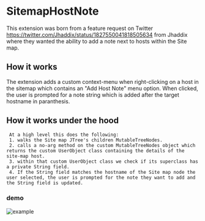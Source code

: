 # SitemapHostNote


This extension was born from a feature request on Twitter https://twitter.com/Jhaddix/status/1827550041818505634 from Jhaddix where they wanted the ability to add a note next to hosts within the Site map. 

## How it works

The extension adds a custom context-menu when right-clicking on a host in the sitemap which contains an "Add Host Note" menu option. When clicked, the user is prompted for a note string which is added after the target hostname in paranthesis.

## How it works under the hood

     At a high level this does the following:
     1. walks the Site map JTree's children MutableTreeNodes.
     2. calls a no-arg method on the custom MutableTreeNodes object which returns the custom UserObject class containing the details of the site-map host.
     3. within that custom UserObject class we check if its superclass has a private String field.
     4. If the String field matches the hostname of the Site map node the user selected, the user is prompted for the note they want to add and the String field is updated.

### demo

![example](https://github.com/user-attachments/assets/e0437636-7aff-42fd-84e9-def90035194f)
